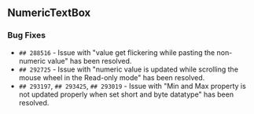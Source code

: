 ##  NumericTextBox

###    Bug Fixes

- `## 288516` - Issue with "value get flickering while pasting the non-numeric value" has been resolved.
- `## 292725` - Issue with "numeric value is updated while scrolling the mouse wheel in the Read-only mode" has been resolved.
- `## 293197`, `## 293425`, `## 293019` - Issue with "Min and Max property is not updated properly when set short and byte datatype" has been resolved.
